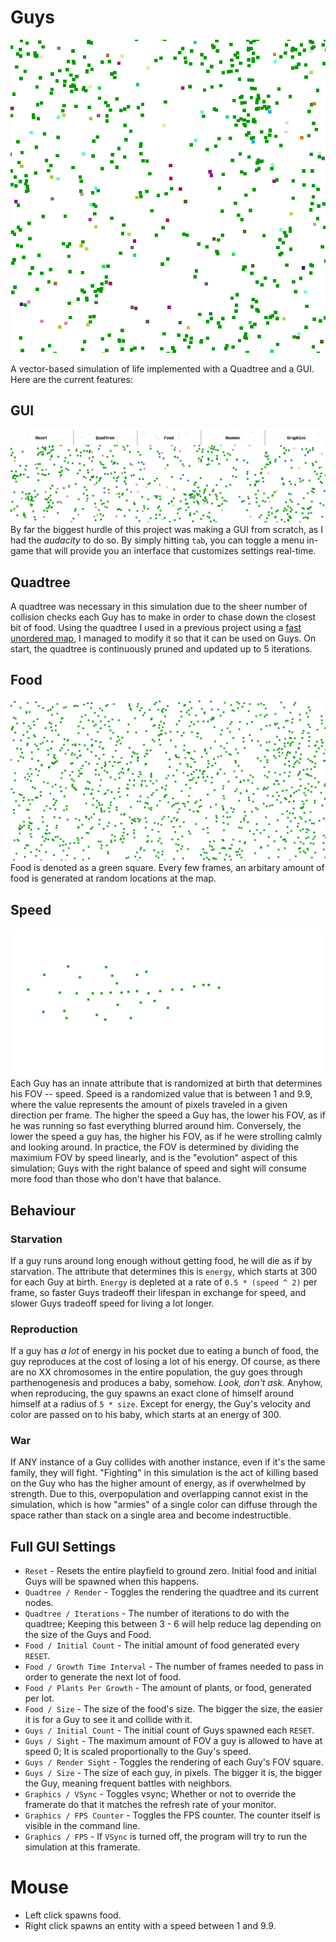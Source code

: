 # Guys
![Guys GIF](GIF/Guys.gif)

A vector-based simulation of life implemented with a Quadtree and a GUI. Here are the current features:

## GUI
![GUI GIF](GIF/GUI.gif)
By far the biggest hurdle of this project was making a GUI from scratch, as I had the *audacity* to do so. By simply hitting `tab`, you can toggle a menu in-game that will provide you an interface that customizes settings real-time. 

## Quadtree
A quadtree was necessary in this simulation due to the sheer number of collision checks each Guy has to make in order to chase down the closest bit of food. Using the quadtree I used in a previous project using a [fast unordered map](https://github.com/Tessil/hopscotch-map), I managed to modify it so that it can be used on Guys. On start, the quadtree is continuously pruned and updated up to 5 iterations.  

## Food
![FOOD GIF](GIF/FOOD.gif)
Food is denoted as a green square. Every few frames, an arbitary amount of food is generated at random locations at the map.

## Speed
![SPEED GIF](GIF/SPEEDvsFOV.gif)
Each Guy has an innate attribute that is randomized at birth that determines his FOV -- speed. Speed is a randomized value that is between 1 and 9.9, where the value represents the amount of pixels traveled in a given direction per frame. The higher the speed a Guy has, the lower his FOV, as if he was running so fast everything blurred around him. Conversely, the lower the speed a guy has, the higher his FOV, as if he were strolling calmly and looking around. In practice, the FOV is determined by dividing the maximium FOV by speed linearly, and is the "evolution" aspect of this simulation; Guys with the right balance of speed and sight will consume more food than those who don't have that balance.

## Behaviour 

### Starvation
If a guy runs around long enough without getting food, he will die as if by starvation. The attribute that determines this is `energy`, which starts at 300 for each Guy at birth. `Energy` is depleted at a rate of `0.5 * (speed ^ 2)` per frame, so faster Guys tradeoff their lifespan in exchange for speed, and slower Guys tradeoff speed for living a lot longer. 

### Reproduction
If a guy has *a lot* of energy in his pocket due to eating a bunch of food, the guy reproduces at the cost of losing a lot of his energy. Of course, as there are no XX chromosomes in the entire population, the guy goes through parthenogenesis and produces a baby, somehow. *Look, don't ask.* Anyhow, when reproducing, the guy spawns an exact clone of himself around himself at a radius of `5 * size`. Except for energy, the Guy's velocity and color are passed on to his baby, which starts at an energy of 300.

### War
If ANY instance of a Guy collides with another instance, even if it's the same family, they will fight. "Fighting" in this simulation is the act of killing based on the Guy who has the higher amount of energy, as if overwhelmed by strength. Due to this, overpopulation and overlapping cannot exist in the simulation, which is how "armies" of a single color can diffuse through the space rather than stack on a single area and become indestructible. 

## Full GUI Settings

* `Reset` - Resets the entire playfield to ground zero. Initial food and initial Guys will be spawned when this happens. 
* `Quadtree / Render` - Toggles the rendering the quadtree and its current nodes.
* `Quadtree / Iterations` - The number of iterations to do with the quadtree; Keeping this between 3 - 6 will help reduce lag depending on the size of the Guys and Food. 
* `Food / Initial Count` - The initial amount of food generated every `RESET`.
* `Food / Growth Time Interval` - The number of frames needed to pass in order to generate the next lot of food.
* `Food / Plants Per Growth` - The amount of plants, or food, generated per lot. 
* `Food / Size` - The size of the food's size. The bigger the size, the easier it is for a Guy to see it and collide with it.
* `Guys / Initial Count` - The initial count of Guys spawned each `RESET`.
* `Guys / Sight` - The maximum amount of FOV a guy is allowed to have at speed 0; It is scaled proportionally to the Guy's speed. 
* `Guys / Render Sight` - Toggles the rendering of each Guy's FOV square. 
* `Guys / Size` - The size of each guy, in pixels. The bigger it is, the bigger the Guy, meaning frequent battles with neighbors. 
* `Graphics / VSync` - Toggles vsync; Whether or not to override the framerate do that it matches the refresh rate of your monitor. 
* `Graphics / FPS Counter` - Toggles the FPS counter. The counter itself is visible in the command line.
* `Graphics / FPS` - If `VSync` is turned off, the program will try to run the simulation at this framerate. 



# Mouse 
* Left click spawns food.
* Right click spawns an entity with a speed between 1 and 9.9.

